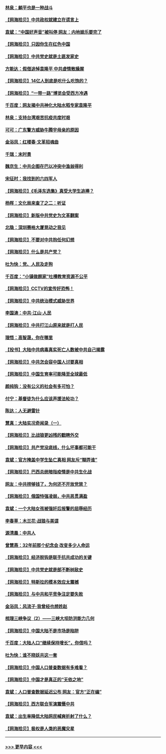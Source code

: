 #### [林泉：躺平也是一种战斗](../pages/nsc993/n12984194.md?t=05291601) 
#### [【网海拾贝】中共政权就建立在谎言上](../pages/nsc993/n12981880.md?t=05291601) 
#### [袁斌：“中国好声音”被叫停 网友：内地娱乐要完了](../pages/nsc993/n12981826.md?t=05291601) 
#### [【网海拾贝】只因你生在红色中国](../pages/nsc993/n12979096.md?t=05291601) 
#### [【网海拾贝】中共党史就是土匪发家史](../pages/nsc993/n12976478.md?t=05291601) 
#### [方能达：假借追悼袁隆平 中共虚情散臊腥](../pages/nsc993/n12976396.md?t=05291601) 
#### [【网海拾贝】14亿人到底是吃什么吃饱的？](../pages/nsc993/n12974125.md?t=05291601) 
#### [【网海拾贝】“一带一路”博览会受西方冷遇](../pages/nsc993/n12971787.md?t=05291601) 
#### [千百度：网友揭中共神化大陆水稻专家袁隆平](../pages/nsc993/n12971733.md?t=05291601) 
#### [林泉：支持台湾艰苦抗疫共度时艰](../pages/nsc993/n12971350.md?t=05291601) 
#### [可可：广东警方威胁牛腾宇母亲的原因](../pages/nsc993/n12971100.md?t=05291601) 
#### [金浴凤：红楼春·文革招魂曲](../pages/nsc993/n12970354.md?t=05291601) 
#### [千瑞：末时景](../pages/nsc993/n12970337.md?t=05291601) 
#### [魏京生：中共企图在巴以冲突中渔翁得利](../pages/nsc993/n12970286.md?t=05291601) 
#### [宋征时：我找到的六四军人](../pages/nsc993/n12970213.md?t=05291601) 
#### [【网海拾贝】《毛泽东选集》真受大学生追捧？](../pages/nsc993/n12968779.md?t=05291601) 
#### [杨晖：文化局来查了之二：听证](../pages/nsc993/n12966528.md?t=05291601) 
#### [【网海拾贝】新版中共党史为文革翻案](../pages/nsc993/n12967526.md?t=05291601) 
#### [北隐：深圳赛格大厦晃动之我见](../pages/nsc993/n12967393.md?t=05291601) 
#### [【网海拾贝】不要对中共抱任何幻想](../pages/nsc993/n12965222.md?t=05291601) 
#### [【网海拾贝】什么是共产党？](../pages/nsc993/n12962781.md?t=05291601) 
#### [吐为快：党、人民及走狗](../pages/nsc993/n12962747.md?t=05291601) 
#### [千百度：“小镇做题家”吐槽教育资源不公平](../pages/nsc993/n12962705.md?t=05291601) 
#### [【网海拾贝】CCTV的宣传好恐怖！](../pages/nsc993/n12959984.md?t=05291601) 
#### [【网海拾贝】中共统治模式威胁世界](../pages/nsc993/n12957622.md?t=05291601) 
#### [李国涛：中共‧江山‧人民](../pages/nsc993/n12957502.md?t=05291601) 
#### [【网海拾贝】中共打江山原来就是打人民](../pages/nsc993/n12954345.md?t=05291601) 
#### [理悟：高智晟，你在哪里](../pages/nsc993/n12953115.md?t=05291601) 
#### [【投书】大陆中共病毒真实死亡人数被中共自己揭露](../pages/nsc993/n12953050.md?t=05291601) 
#### [【网海拾贝】中共怎会容中国人讨要真相](../pages/nsc993/n12952161.md?t=05291601) 
#### [【网海拾贝】中国生育率可能降至全球最低](../pages/nsc993/n12948793.md?t=05291601) 
#### [颜纯钩：没有公义的社会有多可怕？](../pages/nsc993/n12947626.md?t=05291601) 
#### [付宁：基督徒为什么应该声援法轮功？](../pages/nsc993/n12947233.md?t=05291601) 
#### [陈达：人无避雷针](../pages/nsc993/n12947098.md?t=05291601) 
#### [慧真：大陆实况奇闻录（一）](../pages/nsc993/n12945811.md?t=05291601) 
#### [【网海拾贝】比战狼更凶残的戳瞎外交](../pages/nsc993/n12945717.md?t=05291601) 
#### [【网海拾贝】共产党没底线，什么坏事都可能干](../pages/nsc993/n12942090.md?t=05291601) 
#### [袁斌：官方掩盖中学生坠亡真相 网友斥“糊弄谁”](../pages/nsc993/n12942029.md?t=05291601) 
#### [【网海拾贝】巴西总统暗指疫情是中共生化战](../pages/nsc993/n12938999.md?t=05291601) 
#### [网友：中共捞够钱了，为何还不开放党禁？](../pages/nsc993/n12938952.md?t=05291601) 
#### [【网海拾贝】俄国恃强凌弱，中共恶贯满盈](../pages/nsc993/n12936626.md?t=05291601) 
#### [袁斌：一个大陆女孩被强奸后报警的屈辱经历](../pages/nsc993/n12936547.md?t=05291601) 
#### [李春草：木兰花·战狼与美谍](../pages/nsc993/n12935995.md?t=05291601) 
#### [源清晨：中共人](../pages/nsc993/n12935589.md?t=05291601) 
#### [曾慧燕：32年前那个纪念会 改变多少人命运](../pages/nsc993/n12934233.md?t=05291601) 
#### [【网海拾贝】经济脱钩是联手抗共成功的关键](../pages/nsc993/n12934176.md?t=05291601) 
#### [【网海拾贝】中共党史就是部不断树敌史](../pages/nsc993/n12932844.md?t=05291601) 
#### [【网海拾贝】特斯拉的模本效应太震撼](../pages/nsc993/n12925626.md?t=05291601) 
#### [【网海拾贝】与中共和平竞争注定要失败](../pages/nsc993/n12923326.md?t=05291601) 
#### [金浴凤：风流子‧我曾经也想姓赵](../pages/nsc993/n12920911.md?t=05291601) 
#### [梳理三峡争议（2）——三峡大坝防洪能力几何](../pages/nsc993/n12920173.md?t=05291601) 
#### [【网海拾贝】中国大陆不是市场是陷阱](../pages/nsc993/n12920143.md?t=05291601) 
#### [千百度：大陆人口“继续保持增长”，你信吗？](../pages/nsc993/n12918946.md?t=05291601) 
#### [吐为快：谁不晓妖共这一套](../pages/nsc993/n12918941.md?t=05291601) 
#### [【网海拾贝】中国人口普查数据有多难看？](../pages/nsc993/n12917822.md?t=05291601) 
#### [【网海拾贝】中国才是真正的“无依之地”](../pages/nsc993/n12915845.md?t=05291601) 
#### [袁斌：人口普查数据延迟公布 网友：官方“正在编”](../pages/nsc993/n12915748.md?t=05291601) 
#### [【网海拾贝】西方联合军演震慑中共](../pages/nsc993/n12913466.md?t=05291601) 
#### [袁斌：出生率降低大陆网民喊爽折射了什么？](../pages/nsc993/n12913365.md?t=05291601) 
#### [【网海拾贝】极权是人类的恶魔灾星](../pages/nsc993/n12910697.md?t=05291601) 

----
#### [ >>> 更早内容 <<< ](../indexes/nsc993-earlier.md)
